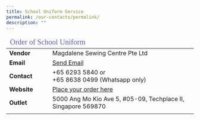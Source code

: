 ```yaml
---
title: School Uniform Service
permalink: /our-contacts/permalink/
description: ""
---
```

<table>
	<thead>
		<tr><td style="font-family:impact; font-size:20px; color:rgb(94,94,207)" colspan="3">Order of School Uniform</td></tr>
	</thead>
	<tbody>
		<tr>
			<td width=100 style="font-weight:bold">Vendor</td>
			<td>Magdalene Sewing Centre Pte Ltd</td>
		</tr>
		<tr>
			<td style="font-weight:bold">Email</td>
			<td><a target="_blank" href="mailto:info@magdalene.com.sg">Send Email</a></td>
		</tr>
		<tr>
			<td style="font-weight:bold">Contact</td>
			<td>+65 6293 5840 or <br>+65 8638 0499 (Whatsapp only)</td>
		</tr>
		<tr>
			<td style="font-weight:bold">Website</td>
			<td><a href="https://www.magdalene.com.sg" target="_blank">Place your order here</td>
		</tr>
		<tr>
			<td style="font-weight:bold">Outlet</td>
			<td>5000 Ang Mo Kio Ave 5, #05-09, Techplace II, Singapore 569870</td>
		<tr><td></td></tr>
	</tbody>
</table>